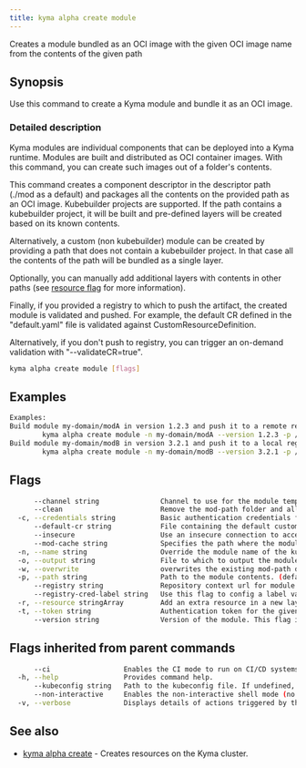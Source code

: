 ```yaml
---
title: kyma alpha create module
---
```


Creates a module bundled as an OCI image with the given OCI image name from the contents of the given path

## Synopsis

Use this command to create a Kyma module and bundle it as an OCI image.

### Detailed description

Kyma modules are individual components that can be deployed into a Kyma runtime. Modules are built and distributed as OCI container images. 
With this command, you can create such images out of a folder's contents.

This command creates a component descriptor in the descriptor path (./mod as a default) and packages all the contents on the provided path as an OCI image.
Kubebuilder projects are supported. If the path contains a kubebuilder project, it will be built and pre-defined layers will be created based on its known contents.

Alternatively, a custom (non kubebuilder) module can be created by providing a path that does not contain a kubebuilder project. In that case all the contents of the path will be bundled as a single layer.

Optionally, you can manually add additional layers with contents in other paths (see [resource flag](#flags) for more information).

Finally, if you provided a registry to which to push the artifact, the created module is validated and pushed. For example, the default CR defined in the \"default.yaml\" file is validated against CustomResourceDefinition.

Alternatively, if you don't push to registry, you can trigger an on-demand validation with "--validateCR=true".


```bash
kyma alpha create module [flags]
```

## Examples

```bash
Examples:
Build module my-domain/modA in version 1.2.3 and push it to a remote registry
		kyma alpha create module -n my-domain/modA --version 1.2.3 -p /path/to/module --registry https://dockerhub.com
Build module my-domain/modB in version 3.2.1 and push it to a local registry "unsigned" subfolder without tls
		kyma alpha create module -n my-domain/modB --version 3.2.1 -p /path/to/module --registry http://localhost:5001/unsigned --insecure

```

## Flags

```bash
      --channel string               Channel to use for the module template. (default "regular")
      --clean                        Remove the mod-path folder and all its contents at the end.
  -c, --credentials string           Basic authentication credentials for the given registry in the format user:password
      --default-cr string            File containing the default custom resource of the module. If the module is a kubebuilder project, the default CR will be automatically detected.
      --insecure                     Use an insecure connection to access the registry.
      --mod-cache string             Specifies the path where the module artifacts are locally cached to generate the image. If the path already has a module, use the overwrite flag to overwrite it. (default "./mod")
  -n, --name string                  Override the module name of the kubebuilder project. If the module is not a kubebuilder project, this flag is mandatory.
  -o, --output string                File to which to output the module template if the module is uploaded to a registry (default "template.yaml")
  -w, --overwrite                    overwrites the existing mod-path directory if it exists
  -p, --path string                  Path to the module contents. (default current directory)
      --registry string              Repository context url for module to upload. The repository url will be automatically added to the repository contexts in the module
      --registry-cred-label string   Use this flag to config a label value, the generated label should be assigned to the dockerconfigjson secret (config separately) which provide credential for private repository.
  -r, --resource stringArray         Add an extra resource in a new layer with format <NAME:TYPE@PATH>. It is also possible to provide only a path; name will default to the last path element and type to 'helm-chart'
  -t, --token string                 Authentication token for the given registry (alternative to basic authentication).
      --version string               Version of the module. This flag is mandatory.
```

## Flags inherited from parent commands

```bash
      --ci                  Enables the CI mode to run on CI/CD systems. It avoids any user interaction (such as no dialog prompts) and ensures that logs are formatted properly in log files (such as no spinners for CLI steps).
  -h, --help                Provides command help.
      --kubeconfig string   Path to the kubeconfig file. If undefined, Kyma CLI uses the KUBECONFIG environment variable, or falls back "/$HOME/.kube/config".
      --non-interactive     Enables the non-interactive shell mode (no colorized output, no spinner)
  -v, --verbose             Displays details of actions triggered by the command.
```

## See also

* [kyma alpha create](kyma_alpha_create.md)	 - Creates resources on the Kyma cluster.

